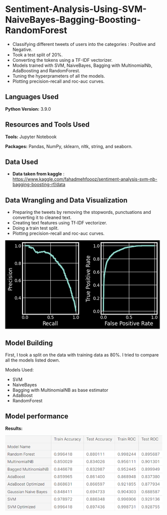 # Sentiment-Analysis-Using-SVM-NaiveBayes-Bagging-Boosting-RandomForest

* Classifying different tweets of users into the categories : Positive and Negative.
* Took a test split of 20%.
* Converting the tokens using a TF-IDF vectorizer.
* Models trained with SVM, NaiveBayes, Bagging with MultinomialNb, AdaBoosting and RandomForest.
* Tuning the hyperprameters of all the models.
* Plotting precision-recall and roc-auc curves.


## Languages Used 
**Python Version:** 3.9.0

## Resources and Tools Used
**Tools:** Jupyter Notebook

**Packages:** Pandas, NumPy, sklearn, nltk, string, and seaborn.  

## Data Used
* **Data taken from kaggle** : https://www.kaggle.com/fahadmehfoooz/sentiment-analysis-svm-nb-bagging-boosting-rf/data

## Data Wrangling and Data Visualization
* Preparing the tweets by removing the stopwords, punctuations and converting it to cleaned text.
* Creating text features using Tf-IDF vectorizer.
* Doing a train test split.
* Plotting precision-recall and roc-auc curves.

![alt text](https://github.com/fahadmehfooz/Sentiment-Analysis-Using-SVM-NB/blob/main/images/__results___20_1.png)

## Model Building 

First, I took a split on the data with training data as 80%. I tried to compare all the models listed down.

Models Used:

* SVM
* NaiveBayes
* Bagging with MultinomialNB as base estimator
* AdaBoost
* RandomForest

## Model performance

**Results:**

![alt text](https://github.com/fahadmehfooz/Sentiment-Analysis-Using-SVM-NB/blob/main/images/accuracies.png)
